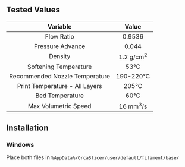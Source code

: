 
## Tested Values

| Variable | Value |
|:---:|:---:|
| Flow Ratio | 0.9536 |
| Pressure Advance | 0.044 |
| Density | 1.2 g/cm<sup>2</sup> |
| Softening Temperature | 53&deg;C |
| Recommended Nozzle Temperature | 190-220&deg;C |
| Print Temperature - All Layers | 205&deg;C |
| Bed Temperature | 60&deg;C |
| Max Volumetric Speed | 16 mm<sup>3</sup>/s |

## Installation

### Windows

Place both files in `%AppData%/OrcaSlicer/user/default/filament/base/`
